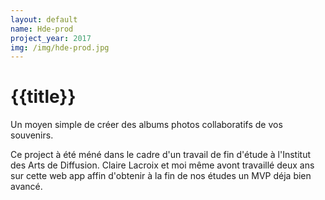 ```yaml
---
layout: default
name: Hde-prod
project_year: 2017
img: /img/hde-prod.jpg
---
```

<div class="project_content">

<div class="project__wrapper hde">
    <h1>{{title}}</h1><p>Un moyen simple de créer des albums photos collaboratifs de vos souvenirs.</p>
</div>
<div class="project__container">
    <p> Ce project à été méné dans le cadre d'un travail de fin d'étude à l'Institut des Arts de Diffusion. Claire Lacroix et moi même avont travaillé deux ans sur cette web app affin d'obtenir à la fin de nos études un MVP déja bien avancé.</p>
</div>
</div>
